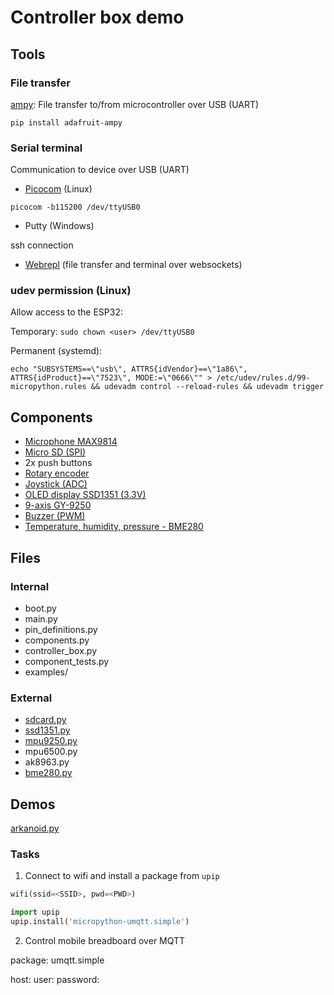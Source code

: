 # Controller box demo

## Tools

### File transfer

[ampy](https://github.com/adafruit/ampy): File transfer to/from microcontroller over USB (UART)

`pip install adafruit-ampy`

### Serial terminal

Communication to device over USB (UART)
- [Picocom](https://github.com/npat-efault/picocom) (Linux)

`picocom -b115200 /dev/ttyUSB0`

- Putty (Windows)

ssh connection

- [Webrepl](https://github.com/micropython/webrepl) (file transfer and terminal over websockets)


### udev permission (Linux)

Allow access to the ESP32:

Temporary: `sudo chown <user> /dev/ttyUSB0`

Permanent (systemd): 

`echo "SUBSYSTEMS==\"usb\", ATTRS{idVendor}==\"1a86\", ATTRS{idProduct}==\"7523\", MODE:=\"0666\"" > /etc/udev/rules.d/99-micropython.rules && udevadm control --reload-rules && udevadm trigger`


## Components

- [Microphone MAX9814](https://www.aliexpress.com/item/MAX9814-Microphone-AGC-Amplifier-Board-Module-Auto-Gain-Control-for-Arduino-Programmable-Attack-and-Release-Ratio/32811696553.html?spm=a2g0s.9042311.0.0.27424c4dsZHGny)
- [Micro SD (SPI)](https://www.aliexpress.com/item/2PCS-TF-Micro-SD-Card-Module-Mini-SD-Card-Module-Memory-Module-for-Arduino-ARM-AVR/32673631024.html?spm=a2g0s.9042311.0.0.27424c4dM6UCj3)
- 2x push buttons
- [Rotary encoder](https://www.aliexpress.com/item/Free-Shipping-360-rotary-encoder-FOR-Module-Electronic-Component/1000001872933.html?spm=a2g0s.9042311.0.0.27424c4dVGzKP5)
- [Joystick (ADC)](https://www.aliexpress.com/snapshot/0.html?spm=a2g0s.9042311.0.0.27424c4dppu12E&orderId=95219895774301&productId=32280675550)
- [OLED display SSD1351 (3.3V)](https://www.aliexpress.com/item/1-5-inch-7PIN-Full-Color-OLED-module-Display-Screen-SSD1351-Drive-IC-128-RGB-128/32793875682.html?spm=a2g0s.9042311.0.0.27424c4dhZ6eLa)
- [9-axis GY-9250](https://www.aliexpress.com/item/SPI-IIC-MPU9250-MPU-9250-MPU-9250-9-Axis-Attitude-Gyro-Accelerator-Magnetometer-Sensor-Module-MPU9250/32216818498.html?spm=a2g0s.9042311.0.0.27424c4dT28mRX)
- [Buzzer (PWM)](https://www.aliexpress.com/item/New-Arrival-Durable-3-24V-Piezo-Electronic-Buzzer-Alarm-95DB-Continuous-Sound-Beeper-For-Arduino-Car/32666789405.html?spm=a2g0s.9042311.0.0.27424c4dqq7VPG)
- [Temperature, humidity, pressure - BME280](https://www.aliexpress.com/item/3In1-BME280-GY-BME280-Digital-Sensor-SPI-I2C-Humidity-Temperature-and-Barometric-Pressure-Sensor-Module-1/32847825408.html?spm=a2g0s.9042311.0.0.27424c4da3Cahb)

## Files

### Internal

- boot.py
- main.py
- pin_definitions.py
- components.py
- controller_box.py
- component_tests.py
- examples/

### External

- [sdcard.py](https://github.com/micropython/micropython/blob/master/drivers/sdcard/sdcard.py)
- [ssd1351.py](https://github.com/rdagger/micropython-ssd1351)
- [mpu9250.py](https://github.com/tuupola/micropython-mpu9250)
- mpu6500.py
- ak8963.py
- [bme280.py](https://github.com/catdog2/mpy_bme280_esp8266)

## Demos

[arkanoid.py](https://github.com/rdagger/micropython-ssd1351/blob/master/arkanoid.py)

### Tasks

1. Connect to wifi and install a package from `upip`

```python
wifi(ssid=<SSID>, pwd=<PWD>)

import upip
upip.install('micropython-umqtt.simple')
```

2. Control mobile breadboard over MQTT

package: umqtt.simple

host: <HOST>
user: <USER>
password: <PWD>